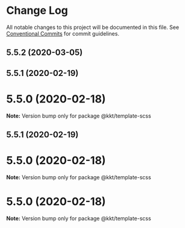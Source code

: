 # Change Log

All notable changes to this project will be documented in this file.
See [Conventional Commits](https://conventionalcommits.org) for commit guidelines.

## 5.5.2 (2020-03-05)



## 5.5.1 (2020-02-19)



# 5.5.0 (2020-02-18)

**Note:** Version bump only for package @kkt/template-scss





## 5.5.1 (2020-02-19)



# 5.5.0 (2020-02-18)

**Note:** Version bump only for package @kkt/template-scss





# 5.5.0 (2020-02-18)

**Note:** Version bump only for package @kkt/template-scss
